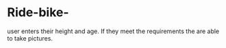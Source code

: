 # Ride-bike-
user enters their height and age. If they meet the requirements the are able to take pictures. 
